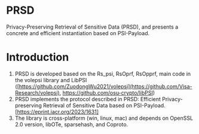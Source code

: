 # PRSD
 Privacy-Preserving Retrieval of Sensitive Data (PRSD), and presents a concrete and efficient instantiation based on PSI-Payload.
# Introduction
1. PRSD is developed based on the Rs_psi, RsOprf, RsOpprf, main code in the volepsi library and LibPSI ([https://github.com/ZuodongWu2021/volepsi](https://github.com/Visa-Research/volepsi), https://github.com/osu-crypto/libPSI)
2. PRSD implements the protocol described in PRSD: Efficient Privacy-preserving Retrieval of Sensitive Data based on PSI-Payload. [https://eprint.iacr.org/2023/1631]
3. The library is cross-platform (win, linux, mac) and depends on OpenSSL 2.0 version, libOTe, sparsehash, and Coproto.

